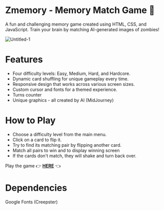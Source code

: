 # Zmemory - Memory Match Game 🧠
A fun and challenging memory game created using HTML, CSS, and JavaScript. Train your brain by matching AI-generated images of zombies!

![Untitled-1](https://github.com/Dvorak-Tom/Zmemory/assets/116516503/8e63a9b1-92d3-4456-b376-49b3c983c1a5)



# Features
-  Four difficulty levels: Easy, Medium, Hard, and Hardcore.
-  Dynamic card shuffling for unique gameplay every time.
-  Responsive design that works across various screen sizes.
-  Custom cursor and fonts for a themed experience.
-  Turns counter
-  Unique graphics - all created by AI (MidJourney)

# How to Play
- Choose a difficulty level from the main menu.
- Click on a card to flip it.
- Try to find its matching pair by flipping another card.
- Match all pairs to win and to display winning screen
- If the cards don't match, they will shake and turn back over.


Play the game 👉 **[HERE](https://iridescent-queijadas-c52e09.netlify.app/)** 👈


# Dependencies
Google Fonts (Creepster)

